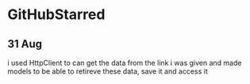 # GitHubStarred

## 31 Aug
i used HttpClient to can get the data from the link i was given and made models to be able to retireve these data, save it and access it
